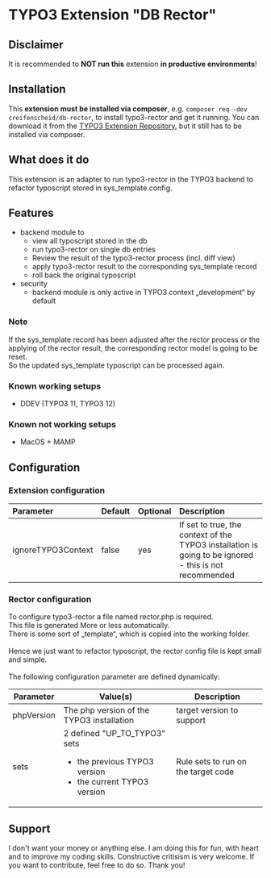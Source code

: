 # TYPO3 Extension "DB Rector"

## Disclaimer
It is recommended to **NOT run this** extension **in productive environments**!

## Installation

This **extension must be installed via composer**, e.g. `composer req -dev creifenscheid/db-rector`, to install typo3-rector and get it running.  You can download it from the [TYPO3 Extension Repository](https://extensions.typo3.org/extension/db_rector/), but it still has to be installed via composer.

## What does it do
This extension is an adapter to run typo3-rector in the TYPO3 backend to refactor typoscript stored in sys_template.config.

## Features
- backend module to
  - view all typoscript stored in the db
  - run typo3-rector on single db entries
  - Review the result of the typo3-rector process (incl. diff view)
  - apply typo3-rector result to the corresponding sys_template record
  - roll back the original typoscript
- security
  - backend module is only active in TYPO3 context „development“ by default

### Note
If the sys_template record has been adjusted after the rector process or the applying of the rector result, the corresponding rector model is going to be reset.<br>
So the updated sys_template typoscript can be processed again.

### Known working setups

* DDEV (TYPO3 11, TYPO3 12)

### Known not working setups

* MacOS + MAMP

## Configuration
### Extension configuration
| Parameter | Default | Optional | Description                                                                  |
|:----------|:--------|:---------|:-----------------------------------------------------------------------------|
|ignoreTYPO3Context|false|yes| If set to true, the context of the TYPO3 installation is going to be ignored - this is not recommended |

### Rector configuration
To configure typo3-rector a file named rector.php is required.<br>
This file is generated More or less automatically.<br>
There is some sort of „template“, which is copied into the working folder.<br>
<br>
Hence we just want to refactor typoscript, the rector config file is kept small and simple.<br>
<br>
The following configuration parameter are defined dynamically:

| Parameter  | Value(s)                                                                                                   | Description                           |
|------------|------------------------------------------------------------------------------------------------------------|---------------------------------------|
| phpVersion | The php version of the TYPO3 installation                                                                  | target version to support             |
| sets       | 2 defined "UP_TO_TYPO3" sets<ul><li>the previous TYPO3 version</li><li>the current TYPO3 version</li></ul> | Rule sets to run on the target code |

## Support
I don't want your money or anything else.
I am doing this for fun, with heart and to improve my coding skills.
Constructive critisism is very welcome.
If you want to contribute, feel free to do so.
Thank you!
